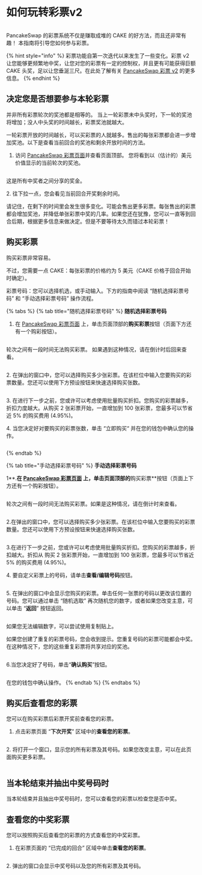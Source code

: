 # 如何玩转彩票v2

<figure><img src="../../.gitbook/assets/how-to-lottery-header.png" alt=""><figcaption></figcaption></figure>

PancakeSwap 的彩票系统不仅是赚取成堆的 CAKE 的好方法，而且还非常有趣！ 本指南将引导您如何参与彩票。

{% hint style="info" %}
彩票功能自第一次迭代以来发生了一些变化。彩票 v2 让您能够更频繁地中奖，让您对您的彩票有一定的控制权，并且更有可能获得巨额 CAKE 头奖，足以让您垂涎三尺。在此处了解有关 [PancakeSwap 彩票 v2](../lottery.md) 的更多信息。
{% endhint %}

## 决定您是否想要参与本轮彩票

并非所有彩票轮次的奖池都是相等的。 当上一轮彩票未中头奖时，下一轮的奖池将增加；没人中头奖的时间越长，彩票奖池就越大。

一轮彩票开放的时间越长，可以买彩票的人就越多。售出的每张彩票都会进一步增加奖池。以下是查看当前回合的奖池和剩余开放时间的方法。

1. 访问 [PancakeSwap 彩票页面](https://pancakeswap.finance/lottery)并查看页面顶部。 您将看到以（估计的）美元价值显示的当前轮次的奖池。

<figure><img src="../../.gitbook/assets/奖金.png" alt=""><figcaption></figcaption></figure>

这是所有中奖者之间分享的奖金。&#x20;

2\. 往下拉一点，您会看见当前回合开奖剩余时间。

请记住，在剩下的时间里会发生很多变化。可能会售出更多彩票。每张售出的彩票都会增加奖池，并降低单张彩票中奖的几率。如果您还在犹豫，您可以一直等到回合后期，根据更多信息来做决定。但是不要等待太久而错过本轮彩票！&#x20;

## 购买彩票

购‌买彩票非常容易。&#x20;

不过，您需要一点 CAKE：每张彩票的价格约为 5 美元（CAKE 价格于回合开始时确定）。&#x20;

彩票号码：您可以选择机选，或手动输入。下方的指南中阅读 “随机选择彩票号码” 和 “手动选择彩票号码” 操作流程。

{% tabs %}
{% tab title="随机选择彩票号码" %}
**随机选择彩票号码**

1. 在 [PancakeSwap 彩票页面](https://pancakeswap.finance/lottery) 上，单击页面顶部的**购买彩票**按钮（页面下方还有一个购彩按钮）。

<figure><img src="../../.gitbook/assets/购彩.png" alt=""><figcaption></figcaption></figure>

轮次之间有一段时间无法购买彩票。 如果遇到这种情况，请在倒计时后回来查看。

<figure><img src="../../.gitbook/assets/即将销售 (2).jpg" alt=""><figcaption></figcaption></figure>

2\. 在弹出的窗口中，您可以选择购买多少张彩票。在该栏位中输入您要购买的彩票数量。您还可以使用下方预设按钮来快速选择购买张数。

<figure><img src="../../.gitbook/assets/购彩2.png" alt=""><figcaption></figcaption></figure>

3\. 在进行下一步之前，您或许可以考虑使用批量购买折扣。您购买的彩票越多，折扣力度越大。从购买 2 张彩票开始，一直增加到 100 张彩票，您最多可以节省近 5% 的购买费用 (4.95%)。&#x20;

4\. 当您决定好对要购买的彩票张数，单击 “立即购买“ 并在您的钱包中确认您的操作。

<figure><img src="../../.gitbook/assets/购彩3.png" alt=""><figcaption></figcaption></figure>
{% endtab %}

{% tab title="手动选择彩票号码" %}
**手动选择彩票号码**

1**.**在 [PancakeSwap 彩票页面](https://pancakeswap.finance/lottery) 上，单击页面顶部的**购买彩票**按钮（页面上下方还有一个购彩按钮）。

<figure><img src="../../.gitbook/assets/购彩.png" alt=""><figcaption></figcaption></figure>

轮次之间有一段时间无法购买彩票。如果是这种情况，请在倒计时来查看。

<figure><img src="../../.gitbook/assets/即将销售 (1).jpg" alt=""><figcaption></figcaption></figure>

2.在弹出的窗口中，您可以选择购买多少张彩票。在该栏位中输入您要购买的彩票数量。您还可以使用下方预设按钮来快速选择购买张数。

<figure><img src="../../.gitbook/assets/购彩2.png" alt=""><figcaption></figcaption></figure>

3.在进行下一步之前，您或许可以考虑使用批量购买折扣。您购买的彩票越多，折扣越大。折扣从 购买 2 张彩票开始，一直增加到 100 张彩票，您最多可以节省近 5% 的购买费用 (4.95%)。&#x20;

4\. 要自定义彩票上的号码，请单击**查看/编辑号码**按钮。

<figure><img src="../../.gitbook/assets/编辑.png" alt=""><figcaption></figcaption></figure>

5\. 在弹出的窗口中会显示您购买的彩票。单击任何一张票的号码以更改该位置的号码。您可以通过单击 “随机选取” 再次随机您的数字，或者如果您改变主意，可以单击 “**返回**” 按钮返回。

<figure><img src="../../.gitbook/assets/编辑号码.png" alt=""><figcaption></figcaption></figure>

如果您无法编辑数字，可以尝试使用复制贴上。

如果您创建了重复的彩票号码，您会收到提示。您重复号码的彩票可能都会中奖。在这种情况下，您的这些重复彩票将共享对应的奖池。

<figure><img src="../../.gitbook/assets/重复号码.png" alt=""><figcaption></figcaption></figure>

6.当您决定好了号码，单击“**确认购买**”按钮。

<figure><img src="../../.gitbook/assets/确认购买.png" alt=""><figcaption></figcaption></figure>

在您的钱包中确认操作。
{% endtab %}
{% endtabs %}

## 购买后查看您的彩票&#x20;

您可以在购买彩票后彩票开奖前查看您的彩票。

1. 点击彩票页面 “**下次开奖**” 区域中的**查看您的彩票**。

<figure><img src="../../.gitbook/assets/查看您的彩票.png" alt=""><figcaption></figcaption></figure>



2\. 将打开一个窗口，显示您的所有彩票及其号码。如果您改变主意，可以在此页面购买更多彩票。

<figure><img src="../../.gitbook/assets/您的彩票.png" alt=""><figcaption></figcaption></figure>

## 当本轮结束并抽出中奖号码时 ‌

当本轮结束并且抽出中奖号码时，您可以查看您的彩票以检查您是否中奖。

## 查看您的中奖彩票&#x20;

您可以按照购买后查看您的彩票的方式查看您的中奖彩票。

1. 在彩票页面的 “已完成的回合” 区域中单击**查看您的彩票**。

<figure><img src="../../.gitbook/assets/已完成的回合.png" alt=""><figcaption></figcaption></figure>

2\. 弹出的窗口会显示中奖号码以及您的所有彩票及其号码。

